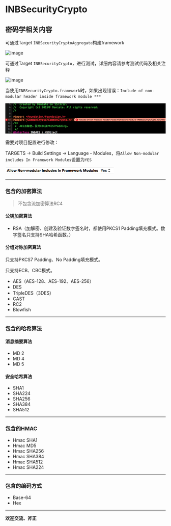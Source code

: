 # INBSecurityCrypto

## 密码学相关内容

可通过Target `INBSecurityCryptoAggregate`构建framework

![image](./INBSecurityCrypto_architectures.png)

可通过Target `INBSecurityCrypto`，进行测试，详细内容请参考测试代码及相关注释

![image](./INBSecurityCrypto_Test.png)

当使用`INBSecurityCrypto.framework`时，如果出现错误：`Include of non-modular header inside framework module ***`

![image](./INBSecurityCrypto_error.png)

需要对项目配置进行修改：

TARGETS -> Build Settings -> Language - Modules，将`Allow Non-modular includes In Framework Modules`设置为`YES`

![image](./INBSecurityCrypto_Allow_Non-modular.png)

---

### 包含的加密算法

> 不包含流加密算法RC4

#### 公钥加密算法

* RSA（加解密、创建及验证数字签名时，都使用PKCS1 Padding填充模式。数字签名只支持SHA哈希函数。）

#### 分组对称加密算法

只支持PKCS7 Padding、No Padding填充模式。

只支持ECB、CBC模式。

* AES（AES-128、AES-192、AES-256）
* DES
* TripleDES（3DES）
* CAST
* RC2
* Blowfish

---

### 包含的哈希算法

#### 消息摘要算法

* MD 2
* MD 4
* MD 5

#### 安全哈希算法

* SHA1
* SHA224
* SHA256
* SHA384
* SHA512

---

### 包含的HMAC

* Hmac SHA1
* Hmac MD5
* Hmac SHA256
* Hmac SHA384
* Hmac SHA512
* Hmac SHA224

---

### 包含的编码方式

* Base-64
* Hex

---

**欢迎交流、斧正**